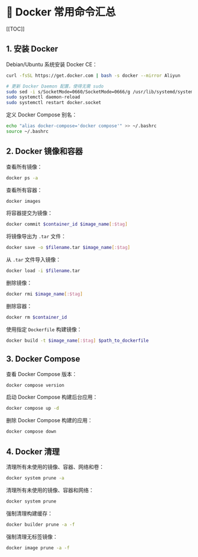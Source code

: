 # 🚀 Docker 常用命令汇总

[[TOC]]

## 1. 安装 Docker

Debian/Ubuntu 系统安装 Docker CE：

```bash
curl -fsSL https://get.docker.com | bash -s docker --mirror Aliyun

# 更新 Docker Daemon 配置，使得无需 sudo
sudo sed -i s/SocketMode=0660/SocketMode=0666/g /usr/lib/systemd/system/docker.socket
sudo systemctl daemon-reload
sudo systemctl restart docker.socket
```

定义 Docker Compose 别名：

```bash
echo "alias docker-compose='docker compose'" >> ~/.bashrc
source ~/.bashrc
```

## 2. Docker 镜像和容器

查看所有镜像：

```bash
docker ps -a
```

查看所有容器：

```bash
docker images
```

将容器提交为镜像：

```bash
docker commit $container_id $image_name[:$tag]
```

将镜像导出为 `.tar` 文件：

```bash
docker save -o $filename.tar $image_name[:$tag]
```

从 `.tar` 文件导入镜像：

```bash
docker load -i $filename.tar
```

删除镜像：

```bash
docker rmi $image_name[:$tag]
```

删除容器：

```bash
docker rm $container_id
```

使用指定 `Dockerfile` 构建镜像：

```bash
docker build -t $image_name[:$tag] $path_to_dockerfile
```

## 3. Docker Compose

查看 Docker Compose 版本：

```bash
docker compose version
```

启动 Docker Compose 构建后台应用：

```bash
docker compose up -d
```

删除 Docker Compose 构建的应用：

```bash
docker compose down
```

## 4. Docker 清理

清理所有未使用的镜像、容器、网络和卷：

```bash
docker system prune -a
```

清理所有未使用的镜像、容器和网络：

```bash
docker system prune
```

强制清理构建缓存：

```bash
docker builder prune -a -f
```

强制清理无标签镜像：

```bash
docker image prune -a -f
```
